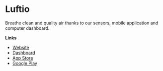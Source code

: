 # Luftio

Breathe clean and quality air thanks to our sensors, mobile application and computer dashboard.

**Links**

- [Website](https://luftio.cz/)
- [Dashboard](https://dashboard.luftio.cz/)
- [App Store](https://apps.apple.com/us/app/luftio/id1551174582)
- [Google Play](https://play.google.com/store/apps/details?id=com.luftio.app)

